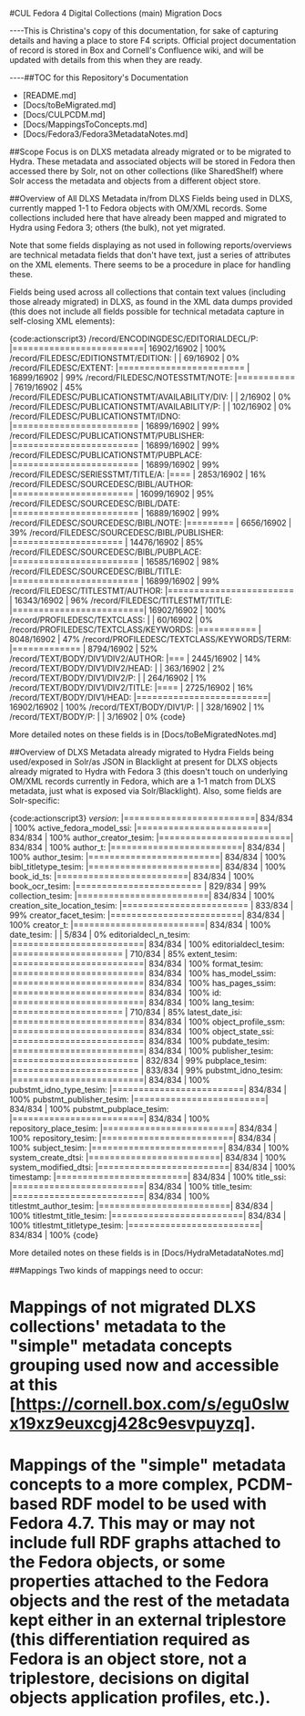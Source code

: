 #CUL Fedora 4 Digital Collections (main) Migration Docs

----This is Christina&#39;s copy of this documentation, for sake of capturing details and having a place to store F4 scripts. Official project documentation of record is stored in Box and Cornell&#39;s Confluence wiki, and will be updated with details from this when they are ready.

----##TOC for this Repository&#39;s Documentation

* [README.md]
* [Docs/toBeMigrated.md]
* [Docs/CULPCDM.md]
* [Docs/MappingsToConcepts.md]
* [Docs/Fedora3/Fedora3MetadataNotes.md]

##Scope
Focus is on DLXS metadata already migrated or to be migrated to Hydra. These metadata and associated objects will be stored in Fedora then accessed there by Solr, not on other collections (like SharedShelf) where Solr access the metadata and objects from a different object store.

##Overview of All DLXS Metadata in/from DLXS
Fields being used in DLXS, currently mapped 1-1 to Fedora objects with OM/XML records. Some collections included here that have already been mapped and migrated to Hydra using Fedora 3; others (the bulk), not yet migrated.

Note that some fields displaying as not used in following reports/overviews are technical metadata fields that don&#39;t have text, just a series of attributes on the XML elements. There seems to be a procedure in place for handling these.

Fields being used across all collections that contain text values (including those already migrated) in DLXS, as found in the XML data dumps provided (this does not include all fields possible for technical metadata capture in self-closing XML elements):

{code:actionscript3}
             /record/ENCODINGDESC/EDITORIALDECL/P: |=========================|  16902/16902 | 100%
             /record/FILEDESC/EDITIONSTMT/EDITION: |                         |     69/16902 |   0%
                          /record/FILEDESC/EXTENT: |======================== |  16899/16902 |  99%
                  /record/FILEDESC/NOTESSTMT/NOTE: |===========              |   7619/16902 |  45%
/record/FILEDESC/PUBLICATIONSTMT/AVAILABILITY/DIV: |                         |      2/16902 |   0%
  /record/FILEDESC/PUBLICATIONSTMT/AVAILABILITY/P: |                         |    102/16902 |   0%
            /record/FILEDESC/PUBLICATIONSTMT/IDNO: |======================== |  16899/16902 |  99%
       /record/FILEDESC/PUBLICATIONSTMT/PUBLISHER: |======================== |  16899/16902 |  99%
        /record/FILEDESC/PUBLICATIONSTMT/PUBPLACE: |======================== |  16899/16902 |  99%
              /record/FILEDESC/SERIESSTMT/TITLE/A: |====                     |   2853/16902 |  16%
          /record/FILEDESC/SOURCEDESC/BIBL/AUTHOR: |=======================  |  16099/16902 |  95%
            /record/FILEDESC/SOURCEDESC/BIBL/DATE: |======================== |  16889/16902 |  99%
            /record/FILEDESC/SOURCEDESC/BIBL/NOTE: |=========                |   6656/16902 |  39%
       /record/FILEDESC/SOURCEDESC/BIBL/PUBLISHER: |=====================    |  14476/16902 |  85%
        /record/FILEDESC/SOURCEDESC/BIBL/PUBPLACE: |======================== |  16585/16902 |  98%
           /record/FILEDESC/SOURCEDESC/BIBL/TITLE: |======================== |  16899/16902 |  99%
                /record/FILEDESC/TITLESTMT/AUTHOR: |======================== |  16343/16902 |  96%
                 /record/FILEDESC/TITLESTMT/TITLE: |=========================|  16902/16902 | 100%
                    /record/PROFILEDESC/TEXTCLASS: |                         |     60/16902 |   0%
           /record/PROFILEDESC/TEXTCLASS/KEYWORDS: |===========              |   8048/16902 |  47%
      /record/PROFILEDESC/TEXTCLASS/KEYWORDS/TERM: |=============            |   8794/16902 |  52%
               /record/TEXT/BODY/DIV1/DIV2/AUTHOR: |===                      |   2445/16902 |  14%
                 /record/TEXT/BODY/DIV1/DIV2/HEAD: |                         |    363/16902 |   2%
                    /record/TEXT/BODY/DIV1/DIV2/P: |                         |    264/16902 |   1%
                /record/TEXT/BODY/DIV1/DIV2/TITLE: |====                     |   2725/16902 |  16%
                      /record/TEXT/BODY/DIV1/HEAD: |=========================|  16902/16902 | 100%
                         /record/TEXT/BODY/DIV1/P: |                         |    328/16902 |   1%
                              /record/TEXT/BODY/P: |                         |      3/16902 |   0%
{code}

More detailed notes on these fields is in [Docs/toBeMigratedNotes.md]

##Overview of DLXS Metadata already migrated to Hydra
Fields being used/exposed in Solr/as JSON in Blacklight at present for DLXS objects already migrated to Hydra with Fedora 3 (this doesn&#39;t touch on underlying OM/XML records currently in Fedora, which are a 1-1 match from DLXS metadata, just what is exposed via Solr/Blacklight). Also, some fields are Solr-specific:

{code:actionscript3}
                   _version_: |=========================|    834/834 | 100%
     active_fedora_model_ssi: |=========================|    834/834 | 100%
        author_creator_tesim: |=========================|    834/834 | 100%
                    author_t: |=========================|    834/834 | 100%
                author_tesim: |=========================|    834/834 | 100%
        bibl_titletype_tesim: |=========================|    834/834 | 100%
                  book_id_ts: |=========================|    834/834 | 100%
              book_ocr_tesim: |======================== |    829/834 |  99%
            collection_tesim: |=========================|    834/834 | 100%
creation_site_location_tesim: |======================== |    833/834 |  99%
         creator_facet_tesim: |=========================|    834/834 | 100%
                   creator_t: |=========================|    834/834 | 100%
                  date_tesim: |                         |      5/834 |   0%
       editorialdecl_n_tesim: |=========================|    834/834 | 100%
         editorialdecl_tesim: |=====================    |    710/834 |  85%
                extent_tesim: |=========================|    834/834 | 100%
                format_tesim: |=========================|    834/834 | 100%
              has_model_ssim: |=========================|    834/834 | 100%
              has_pages_ssim: |=========================|    834/834 | 100%
                          id: |=========================|    834/834 | 100%
                  lang_tesim: |=====================    |    710/834 |  85%
             latest_date_isi: |=========================|    834/834 | 100%
          object_profile_ssm: |=========================|    834/834 | 100%
            object_state_ssi: |=========================|    834/834 | 100%
               pubdate_tesim: |=========================|    834/834 | 100%
             publisher_tesim: |======================== |    832/834 |  99%
              pubplace_tesim: |======================== |    833/834 |  99%
          pubstmt_idno_tesim: |=========================|    834/834 | 100%
     pubstmt_idno_type_tesim: |=========================|    834/834 | 100%
     pubstmt_publisher_tesim: |=========================|    834/834 | 100%
      pubstmt_pubplace_tesim: |=========================|    834/834 | 100%
      repository_place_tesim: |=========================|    834/834 | 100%
            repository_tesim: |=========================|    834/834 | 100%
               subject_tesim: |=========================|    834/834 | 100%
          system_create_dtsi: |=========================|    834/834 | 100%
        system_modified_dtsi: |=========================|    834/834 | 100%
                   timestamp: |=========================|    834/834 | 100%
                   title_ssi: |=========================|    834/834 | 100%
                 title_tesim: |=========================|    834/834 | 100%
      titlestmt_author_tesim: |=========================|    834/834 | 100%
       titlestmt_title_tesim: |=========================|    834/834 | 100%
   titlestmt_titletype_tesim: |=========================|    834/834 | 100%
{code}

More detailed notes on these fields is in [Docs/HydraMetadataNotes.md]

##Mappings
Two kinds of mappings need to occur:

# Mappings of not migrated DLXS collections&#39; metadata to the &quot;simple&quot; metadata concepts grouping used now and accessible at this [https://cornell.box.com/s/egu0slwx19xz9euxcgj428c9esvpuyzq].
# Mappings of the &quot;simple&quot; metadata concepts to a more complex, PCDM-based RDF model to be used with Fedora 4.7. This may or may not include full RDF graphs attached to the Fedora objects, or some properties attached to the Fedora objects and the rest of the metadata kept either in an external triplestore (this differentiation required as Fedora is an object store, not a triplestore, decisions on digital objects application profiles, etc.).


